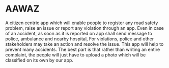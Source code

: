 # AAWAZ
A citizen centric app which will enable people to register any road safety problem, raise an issue or report any violation through an app. Even in case of an accident, as soon as it is reported on app shall send message to police, ambulance and nearby hospital, For violations, police and other stakeholders may take an action and resolve the issue. This app will help to prevent many accidents. The best part is that rather than writing an entire complaint, the people will just have to upload a photo which will be classified on its own by our app.

